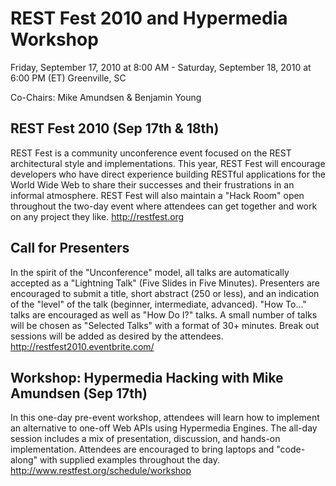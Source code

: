# REST Fest 2010 and Hypermedia Workshop #
Friday, September 17, 2010 at 8:00 AM - Saturday, September 18, 2010 at 6:00 PM (ET)
Greenville, SC

Co-Chairs: Mike Amundsen & Benjamin Young

## REST Fest 2010 (Sep 17th & 18th) ##
REST Fest is a community unconference event focused on the REST architectural style and implementations. This year, REST Fest will encourage developers who have direct experience building RESTful applications for the World Wide Web to share their successes and their frustrations in an informal atmosphere. REST Fest will also maintain a "Hack Room" open throughout the two-day event where attendees can get together and work on any project they like.
http://restfest.org

## Call for Presenters ##
In the spirit of the "Unconference" model, all talks are automatically accepted as a "Lightning Talk" (Five Slides in Five Minutes). Presenters are encouraged to submit a title, short abstract (250 or less), and an indication of the "level" of the talk (beginner, intermediate, advanced). "How To..." talks are encouraged as well as "How Do I?" talks. A small number of talks will be chosen as "Selected Talks" with a format of 30+ minutes. Break out sessions will be added as desired by the attendees.
http://restfest2010.eventbrite.com/

## Workshop: Hypermedia Hacking with Mike Amundsen (Sep 17th) ##
In this one-day pre-event workshop, attendees will learn how to implement an alternative to one-off Web APIs using Hypermedia Engines. The all-day session includes a mix of presentation, discussion, and hands-on implementation. Attendees are encouraged to bring laptops and "code-along" with supplied examples throughout the day.
http://www.restfest.org/schedule/workshop